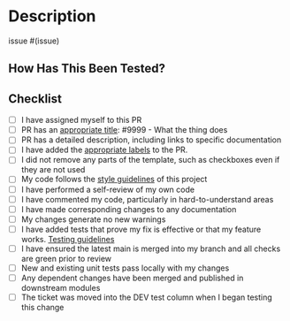 <!--
Before you open this PR, make sure that you review and are taking steps to follow [the Definition of Mergeable in our team agreement](https://docs.google.com/document/d/1nwZIF_lydPWfvixxZlQLNt4nqy3Qp13pHQnMcYJjTqE/edit#heading=h.6mnhaqm79e12). You may need to scroll down to that subheader.
-->

# Description
<!--
Please include a summary of the change and which issue is fixed. Please also include relevant motivation and context. List any dependencies that are required for this change.
-->

issue #(issue)


## How Has This Been Tested?
<!--
Please describe the tests that you ran to verify your changes. Provide instructions so we can reproduce. Please also list any relevant details for your test configuration
How has this been tested? (e.g. Unit tests, Tested locally, Tested as a GitHub action, Depoyed to dev, etc)  
Please provide relevant information and / or links to demonstrate the functionality or fix. (e.g. screenshots, link to deployment, regression test results, etc)
-->



## Checklist

- [ ] I have assigned myself to this PR
- [ ] PR has an [appropriate title](https://github.com/department-of-veterans-affairs/vanotify-team/blob/main/Engineering/team_agreement.md#naming-prs): #9999 - What the thing does
- [ ] PR has a detailed description, including links to specific documentation
- [ ] I have added the [appropriate labels](https://github.com/department-of-veterans-affairs/notification-api/blob/main/.github/release.yaml) to the PR.
- [ ] I did not remove any parts of the template, such as checkboxes even if they are not used
- [ ] My code follows the [style guidelines](https://github.com/department-of-veterans-affairs/vanotify-team/blob/main/Process/style_guide.md) of this project
- [ ] I have performed a self-review of my own code
- [ ] I have commented my code, particularly in hard-to-understand areas
- [ ] I have made corresponding changes to any documentation
- [ ] My changes generate no new warnings
- [ ] I have added tests that prove my fix is effective or that my feature works. [Testing guidelines](https://github.com/department-of-veterans-affairs/vanotify-team/blob/main/Process/testing_guide.md)
- [ ] I have ensured the latest main is merged into my branch and all checks are green prior to review
- [ ] New and existing unit tests pass locally with my changes
- [ ] Any dependent changes have been merged and published in downstream modules
- [ ] The ticket was moved into the DEV test column when I began testing this change
